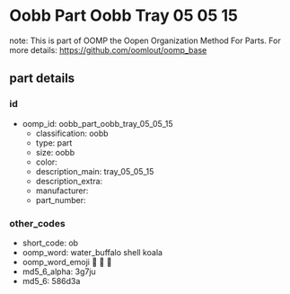 # Oobb Part Oobb Tray 05 05 15  

note: This is part of OOMP the Oopen Organization Method For Parts. For more details: https://github.com/oomlout/oomp_base

##  part details





### id
* oomp_id: oobb_part_oobb_tray_05_05_15
  * classification: oobb
  * type: part
  * size: oobb
  * color: 
  * description_main: tray_05_05_15
  * description_extra: 
  * manufacturer: 
  * part_number: 

### other_codes
* short_code: ob
* oomp_word: water_buffalo shell koala
* oomp_word_emoji :water_buffalo: :shell: :koala:
* md5_6_alpha: 3g7ju
* md5_6: 586d3a
